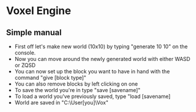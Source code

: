 # Voxel Engine

## Simple manual
- First off let's make new world (10x10) by typing "generate 10 10" on the console.
- Now you can move around the newly generated world with either WASD or ZQSD
- You can now set up the block you want to have in hand with the command "give [block type]"
- You can also remove blocks by left clicking on one
- To save the world you're in type "save [savename]"
- To load a world you've previously saved, type "load [savename]
- World are saved in "C:\User\[you]\Vox\"
